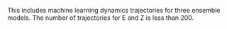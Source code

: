 This includes machine learning dynamics trajectories for three ensemble models. The number of trajectories for E and Z is less than 200.
